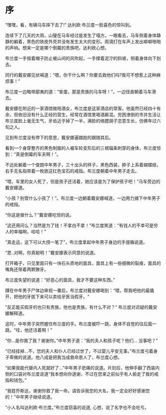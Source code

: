 # 序

  “嘿嘿，看，有辆马车摔下去了!” 达利欧·布兰度一脸喜色的惊叫到。

  连续下了几天的大雨，山璧在马车经过是发生了塌方。一眼看去，马车侧着身体静静的躺着，黑色的铁皮外壳并没有发生太大的变形。雨滴打在车声上发出噼噼啪啪的声响。想来一定是哪个倒霉的贵族吧，达利欧心想。

  布兰度一手按着帽子防止被山间的风吹起，一手撑着泥泞的斜坡，侧着身体向下划去。

  同行的戴安娜见状喊道：“喂，你干什么啊？你要去救他们吗?我可不想惹上这种麻烦事！”
  
  布兰度一边略带鄙夷的道：“笨蛋，那是贵族的马车呀！”，一边径直朝着马车滑去。

  戴安娜在附近的一家酒馆做陪酒女，布兰度是这家酒店的常客。他虽然已经四十有余，但依旧没有什么正经的营生，经常在酒馆里喝酒厮混。穷困潦倒的市井生活让布兰度脸上毫无生气，牙齿近乎掉了一半，满脸的络腮胡子恣意生长，仿佛年过六旬之人。

  见到布兰度没有停下的意思，戴安娜遍踉跄的跟随其后。

  看到一个身穿整齐的黑色制服的人被车轮变形后的三根辐条刺穿的身体，布兰度惊到：“真是倒霉的车夫啊！”。

  不远处躺着一个俊朗中年男子，三十出头的样子，黑色西装，脖子上系着蝴蝶结，右手无名指带着一枚嵌这红色宝石的戒指。布兰度朝着中年男子走去。

  “喂，车里的女人死了，但是孩子还活着，她应该是为了保护孩子吧！”马车旁边的戴安娜道。

  “小孩？别管什么小孩了！”。布兰度一边朝着戴安娜喊道，一边用力摘下中年男子的戒指。

  “你这是做什么？”戴安娜吃惊的说。

  “这还用问么？当然是为了钱！不拿白不拿！”布兰度笑道：“有钱人的不幸可是穷人的幸福啊，哈哈！”

  “真走运，这下可以大捞一笔了”，布兰度拿起中年男子身边的手提箱说道。

  “恩..对啊，你真聪明！”戴安娜表示同意的说道。

  打开箱子，只见里面只有一块石头质地的面具，面具上有一些细微的裂痕，面具的嘴角还带着两颗獠牙。

  布兰度失望的说道：“好恶心的面具，我才不要这种东西。”

  蹲在中年男子尸体边审视一番后，布兰度对戴安娜喝到：“喂，帮我吧他的最撬开，把他的牙拔下来可以卖给牙医当假牙。“

  ”反正能买假牙的也只有贵族，他也是贵族，有什么不对？” 布兰度对迟疑的戴安娜解释道。

  这时，中年男子突然握住布兰度的手。布兰度被吓一跳，身体不自觉的往后面一跳。“哇，他还活着啊！”

  “你...是你救了我？谢谢你。”中年男子道：“我的夫人和孩子呢？他们... 没事吧？”

  “已经挂掉...不，您的夫人和仆人已经过世了，不过婴儿平安无事。”布兰度弓着身子卑微的说道。他八成是把我当成救命恩人了，布兰度心想。

  “如果我能代替内人死就好了...”中年男子悲痛的说道。片刻后，他伸手翻了西装内侧的口袋对布兰度说道“我本想向你道谢，不过在您来之前似乎有人偷走了我的戒指和钱包。”

  “我姓乔斯达，谢谢你救了我一命。请告诉我您的大名，我一定会好好感谢您的！”中年男子继续说道。

  “小人名叫达利欧·布兰度。”布兰度窃喜的说道, 心想，说了名字也不会吃亏。
